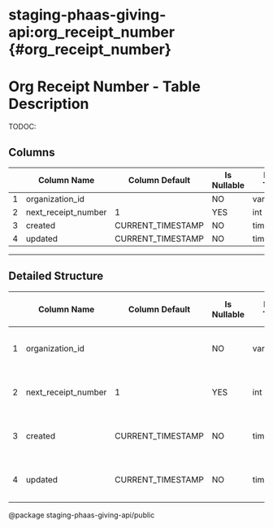 # staging-phaas-giving-api:org_receipt_number {#org_receipt_number}

# Org Receipt Number - Table Description

TODOC:

## Columns

| | Column Name | Column Default | Is Nullable | Data Type | Notes |
| ---- | ---- | ---- | ---- | ---- | ---- |
| 1 | organization_id | | NO | varchar |  |
| 2 | next_receipt_number | 1 | YES | int |  |
| 3 | created | CURRENT_TIMESTAMP | NO | timestamp |  |
| 4 | updated | CURRENT_TIMESTAMP | NO | timestamp |  |
----
## Detailed Structure
| | Column Name | Column Default | Is Nullable | Data Type | Collation Name | Column Type | Column Key | Extra | Privileges | Column Comment | Generation Expression | Character Maximum Length | Character Octet Length | Character Set Name | Numeric Precision | Numeric Scale | Datetime Precision | Table Catalog | Table Schema | Table Name |
| ---- | ---- | ---- | ---- | ---- | ---- | ---- | ---- | ---- | ---- | ---- | ---- | ---- | ---- | ---- | ---- | ---- | ---- | ---- | ---- | ---- |
| 1 | organization_id | | NO | varchar | latin1_swedish_ci | varchar(50) | PRI |  | select |  |  | 50 | 50 | latin1 | | | | def | staging-phaas-giving-api | org_receipt_number |
| 2 | next_receipt_number | 1 | YES | int | | int(10) unsigned |  |  | select |  |  | | | | 10 | 0 | | def | staging-phaas-giving-api | org_receipt_number |
| 3 | created | CURRENT_TIMESTAMP | NO | timestamp | | timestamp |  |  | select |  |  | | | | | | 0 | def | staging-phaas-giving-api | org_receipt_number |
| 4 | updated | CURRENT_TIMESTAMP | NO | timestamp | | timestamp |  |  | select |  |  | | | | | | 0 | def | staging-phaas-giving-api | org_receipt_number |


@package staging-phaas-giving-api/public
